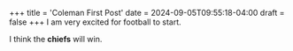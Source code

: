 +++
title = 'Coleman First Post'
date = 2024-09-05T09:55:18-04:00
draft = false
+++
I am very excited for football to start. 

I think the **chiefs** will win.
